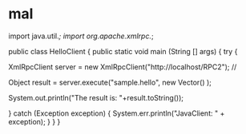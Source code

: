 # mal
import java.util.*;
import org.apache.xmlrpc.*;

public class HelloClient {
 public static void main (String [] args) {
  try {
   
   XmlRpcClient server = new XmlRpcClient("http://localhost/RPC2"); //
   
   Object result = server.execute("sample.hello", new Vector() );
   
   System.out.println("The result is: "+result.toString());
   
  } catch (Exception exception) {
   System.err.println("JavaClient: " + exception);
   }
  }
}
